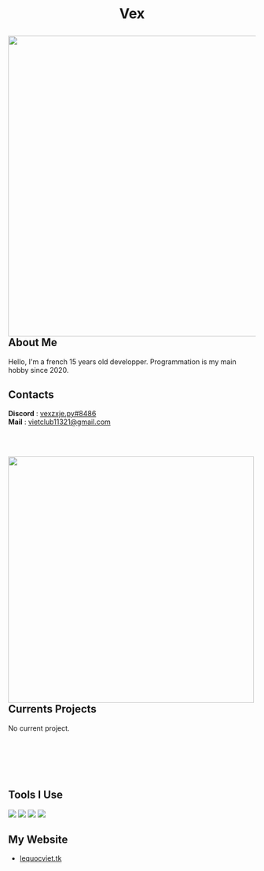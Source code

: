 # <p align="center">Vex</p>

<img align="right" src="https://github-readme-stats.vercel.app/api?username=vxsecurity&show_icons=true&locale=en&theme=midnight-purple&hide_border=true" width="610"/>

## About Me
Hello, I'm a french 15 years old developper. Programmation is my main hobby since 2020.

## Contacts
**Discord** : [vexzxje.py#8486](https://discord.com/user/453842926691287040)
<br>
**Mail** : [vietclub11321@gmail.com](vietclub11321@gmail.com)

<br><br>

<img align="left" src="https://github-readme-streak-stats.herokuapp.com/?user=vxsecurity&theme=midnight-purple&hide_border=true" width="500"/>

## Currents Projects
No current project.
<br><br><br><br><br><br>
  
## Tools I Use
[![](https://skillicons.dev/icons?i=python)](https://python.org)
[![](https://skillicons.dev/icons?i=vscode)](https://vscode.dev)
[![](https://skillicons.dev/icons?i=github)](https://github.com)
[![](https://skillicons.dev/icons?i=discord)](https://discord.com)

## My Website
* [lequocviet.tk](https://lequocviet.tk)
